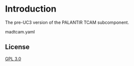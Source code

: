 # Introduction

The pre-UC3 version of the PALANTIR TCAM subcomponent.

madtcam.yaml 

## License
[GPL 3.0](https://choosealicense.com/licenses/gpl-3.0/#)
 
